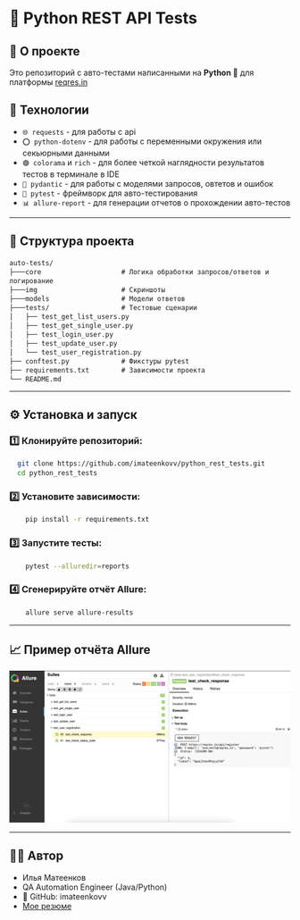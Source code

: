 # 🧪 Python REST API Tests

## 📘 О проекте

Это репозиторий с авто-тестами написанными на  **Python 🐍** для платформы [reqres.in](https://reqres.in/)


## 🚀 Технологии
- `🌐 requests` - для работы с api 
- `⭕️ python-dotenv` - для работы с переменными окружения или секьюрными данными 
- `🟢 colorama` и `rich` - для более четкой наглядности результатов тестов в терминале в IDE
- `📝 pydantic` - для работы с моделями запросов, овтетов и ошибок 
- `🧪 pytest` - фреймворк для авто-тестирования
- `📊 allure-report` - для генерации отчетов о прохождении авто-тестов

---

## 📂 Структура проекта

```
auto-tests/
├───core                    # Логика обработки запросов/ответов и логирование
├───img                     # Скриншоты 
├───models                  # Модели ответов 
├───tests/                  # Тестовые сценарии
│   ├── test_get_list_users.py
│   ├── test_get_single_user.py
│   ├── test_login_user.py
│   ├── test_update_user.py
│   └── test_user_registration.py
├── conftest.py             # Фикстуры pytest
├── requirements.txt        # Зависимости проекта
└── README.md
```
---

## ⚙️ Установка и запуск

### 1️⃣ Клонируйте репозиторий:
```bash
  git clone https://github.com/imateenkovv/python_rest_tests.git
  cd python_rest_tests
```
### 2️⃣ Установите зависимости:

```bash
    pip install -r requirements.txt
```

### 3️⃣ Запустите тесты:

```bash
    pytest --alluredir=reports
```

### 4️⃣ Сгенерируйте отчёт Allure:

```bash
    allure serve allure-results
```
---
## 📈 Пример отчёта Allure
![Отчет allure](img/img.png)

---
## 👨‍💻 Автор

- Илья Матеенков 
- QA Automation Engineer (Java/Python)
- 📎 GitHub: imateenkovv
- [Мое резюме](https://hh.ru/resume/4a1f3e52ff09c71d1e0039ed1f6f4b506b5837?hhtmFrom=resume_list)




